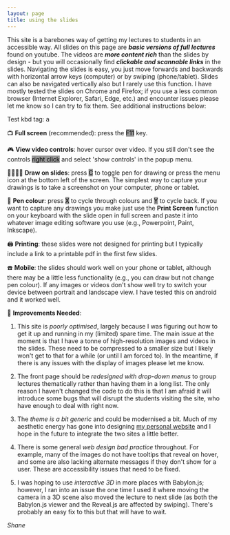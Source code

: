```yaml
---
layout: page
title: using the slides
---
```


This site is a barebones way of getting my lectures to students in an accessible way. All slides on this page are ***basic versions of full lectures*** found on youtube. The videos are ***more content rich*** than the slides by design - but you will occasionally find ***clickable and scannable links*** in the slides. Navigating the slides is easy, you just move forwards and backwards with horizontal arrow keys (computer) or by swiping (phone/tablet). Slides can also be navigated vertically also but I rarely use this function. I have mostly tested the slides on Chrome and Firefox; if you use a less common browser (Internet Explorer, Safari, Edge, etc.) and encounter issues please let me know so I can try to fix them. See additional instructions below:  

Test kbd tag: <kbd>a</kbd>
  
📺 **Full screen** (recommended): press the <mark style="background-color: rgb(153, 153, 153);outline-color: white;outline-style: solid;">F11</mark> key.  

🎮 **View video controls**: hover cursor over video. If you still don't see the controls <mark style="background-color: rgb(153, 153, 153);outline-color: white;outline-style: solid;">right click</mark> and select 'show controls' in the popup menu. 
<!-- 🔎**Zoom in**: press <mark style="background-color: rgb(153, 153, 153);outline-color: white;outline-style: solid;">alt+leftmousebutton</mark>   -->

👨‍🎨👩‍🎨 **Draw on slides**: press <mark style="background-color: rgb(153, 153, 153);outline-color: white;outline-style: solid;">C</mark> to toggle pen for drawing or press the menu icon at the bottom left of the screen. The simplest way to capture your drawings is to take a screenshot on your computer, phone or tablet. 

🌈 **Pen colour**: press <mark style="background-color: rgb(153, 153, 153);outline-color: white;outline-style: solid;">X</mark> to cycle through colours and <mark style="background-color: rgb(153, 153, 153);outline-color: white;outline-style: solid;">Y</mark> to cycle back. If you want to capture any drawings you make just use the **Print Screen** function on your keyboard with the slide open in full screen and paste it into whatever image editing software you use (e.g., Powerpoint, Paint, Inkscape).

:printer: **Printing**: these slides were not designed for printing but I typically include a link to a printable pdf in the first few slides.

:phone: **Mobile**: the slides should work well on your phone or tablet, although there may be a little less functionality (e.g., you can draw but not change pen colour). If any images or videos don't show well try to switch your device between portrait and landscape view. I have tested this on android and it worked well.

🚩 **Improvements Needed**: 

1. This site is *poorly optimised*, largely because I was figuring out how to get it up and running in my (limited) spare time. The main issue at the moment is that I have a tonne of high-resolution images and videos in the slides. These need to be compressed to a smaller size but I likely won't get to that for a while (or until I am forced to). In the meantime, if there is any issues with the display of images please let me know.

2. The front page should be *redesigned with drop-down menus* to group lectures thematically rather than having them in a long list. The only reason I haven't changed the code to do this is that I am afraid it will introduce some bugs that will disrupt the students visiting the site, who have enough to deal with right now.

3. The *theme is a bit generic* and could be modernised a bit. Much of my aesthetic energy has gone into designing [my personal website](https://edibotopic.com/) and I hope in the future to integrate the two sites a little better.

4. There is some general *web design bad practice* throughout. For example, many of the images do not have tooltips that reveal on hover, and some are also lacking alternate messages if they don't show for a user. These are accessibility issues that need to be fixed.

5. I was hoping to use *interactive 3D* in more places with Babylon.js; however, I ran into an issue the one time I used it where moving the camera in a 3D scene also moved the lecture to next slide (as both the Babylon.js viewer and the Reveal.js are affected by swiping). There's probably an easy fix to this but that will have to wait.

*Shane*
